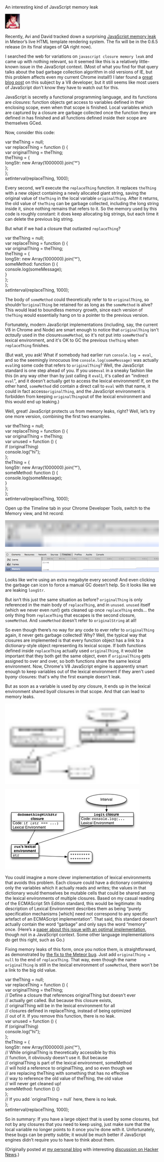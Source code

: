 An interesting kind of JavaScript memory leak

[<img width="48" height="48" src="../../_resources/cb0ce023ed78486b99936185b7bf599b.jpg"/>](https://blog.meteor.com/@glasser?source=post_page-----8b47d2e7f156----------------------)

Recently, Avi and David tracked down a surprising [JavaScript memory leak](https://github.com/meteor/meteor/issues/1157) in Meteor’s live HTML template rendering system. The fix will be in the 0.6.5 release (in its final stages of QA right now).

I searched the web for variations on `javascript closure memory leak` and came up with nothing relevant, so it seemed like this is a relatively little-known issue in the JavaScript context. (Most of what you find for that query talks about the bad garbage collection algorithm in old versions of IE, but this problem affects even my current Chrome install!) I later found a [great blog post](http://mrale.ph/blog/2012/09/23/grokking-v8-closures-for-fun.html) on this subject by a V8 developer, but it still seems like most users of JavaScript don't know they have to watch out for this.

JavaScript is secretly a functional programming language, and its functions are *closures*: function objects get access to variables defined in their enclosing scope, even when that scope is finished. Local variables which are captured by a closure are garbage collected once the function they are defined in has finished and all functions defined inside their scope are themselves GCed.

Now, consider this code:

<a id="26d2"></a>var theThing = null;  
var replaceThing = function () {  
  var originalThing = theThing;  
  theThing = {  
    longStr: new Array(1000000).join('*')  
  };  
};  
setInterval(replaceThing, 1000);

Every second, we’ll execute the `replaceThing` function. It replaces `theThing` with a new object containing a newly allocated giant string, saving the original value of `theThing` in the local variable `originalThing`. After it returns, the old value of `theThing` can be garbage collected, including the long string inside it, since nothing remains that refers to it. So the memory used by this code is roughly constant: it does keep allocating big strings, but each time it can delete the previous big string.

But what if we had a closure that outlasted `replaceThing`?

<a id="2c0a"></a>var theThing = null;  
var replaceThing = function () {  
  var originalThing = theThing;  
  theThing = {  
    longStr: new Array(1000000).join('*'),  
    someMethod: function () {  
      console.log(someMessage);  
    }  
  };  
};  
setInterval(replaceThing, 1000);

The body of `someMethod` could theoretically refer to to `originalThing`, so shouldn't`originalThing` be retained for as long as the `someMethod` is alive? This would lead to boundless memory growth, since each version of `theThing` would essentially hang on to a pointer to the previous version.

Fortunately, modern JavaScript implementations (including, say, the current V8 in Chrome and Node) are smart enough to notice that `originalThing` isn't *actaully* used in the closure`someMethod`, so it's not put into `someMethod`'s lexical environment, and it's OK to GC the previous `theThing` when `replaceThing` finishes.

(But wait, you ask! What if somebody had earlier run `console.log = eval`, and so the seemingly innocuous line `console.log(someMessage)` was actually `eval`ing some code that refers to `originalThing`? Well, the JavaScript standard is one step ahead of you. If you use`eval` in a sneaky fashion like this (in any way other than by just calling it `eval`), it's called an "indirect `eval`", and it doesn't actually get to access the lexical environment! If, on the other hand, `someMethod` did contain a direct call to `eval` with that name, it could in fact access`originalThing`, and the JavaScript environment is forbidden from keeping `originalThing`out of the lexical environment and this would end up leaking.)

Well, great! JavaScript protects us from memory leaks, right? Well, let’s try one more version, combining the first two examples.

<a id="75f4"></a>var theThing = null;  
var replaceThing = function () {  
  var originalThing = theThing;  
  var unused = function () {  
    if (originalThing)  
      console.log("hi");  
  };  
  theThing = {  
    longStr: new Array(1000000).join('*'),  
    someMethod: function () {  
      console.log(someMessage);  
    }  
  };  
};  
setInterval(replaceThing, 1000);

Open up the Timeline tab in your Chrome Developer Tools, switch to the Memory view, and hit record:

<img width="680" height="87" src="../../_resources/aeb40a6db25f40a68caf9f2f4348c87f.png"/>

![Image for post](../../_resources/80d054e8abe346d3a4a638e7596ccc3a.png)

Looks like we’re using an extra megabyte every second! And even clicking the garbage can icon to force a manual GC doesn’t help. So it looks like we are leaking `longStr`.

But isn’t this just the same situation as before? `originalThing` is only referenced in the main body of `replaceThing`, and in `unused`. `unused` itself (which we never even run!) gets cleaned up once `replaceThing` ends... the only thing from `replaceThing` that escapes is the second closure, `someMethod`. And `someMethod` doesn't refer to `originalString` at all!

So even though there’s no way for any code to ever refer to `originalThing` again, it never gets garbage collected! Why? Well, the typical way that closures are implemented is that every function object has a link to a dictionary-style object representing its lexical scope. If both functions defined inside `replaceThing` actually used `originalThing`, it would be important that they both get the same object, even if `originalThing` gets assigned to over and over, so both functions share the same lexical environment. Now, Chrome's V8 JavaScript engine is apparently smart enough to keep variables out of the lexical environment if they aren't used by*any* closures: that's why the first example doesn't leak.

But as soon as a variable is used by *any* closure, it ends up in the lexical environment shared by*all* closures in that scope. And that can lead to memory leaks.

<img width="440" height="263" src="../../_resources/a5c9294692364690ae71e56ffda50eb8.png"/>

![Image for post](../../_resources/373b9fb832e04edb9c51df3fd24bb760.png)

You could imagine a more clever implementation of lexical environments that avoids this problem. Each closure could have a dictionary containing only the variables which it actually reads and writes; the values in that dictionary would themselves be mutable cells that could be shared among the lexical environments of multiple closures. Based on my casual reading of the ECMAScript 5th Edition standard, this would be legitimate: its description of Lexical Environment describes them as being “purely specification mechanisms \[which\] need not correspond to any specific artefact of an ECMAScript implementation”. That said, this standard doesn’t actually contain the word “garbage” and only says the word “memory” once. (Here’s a [paper about this issue with an optimal implementation](http://flint.cs.yale.edu/flint/publications/escc.pdf), though not in a JavaScript context. Some other language implementations do get this right, such as Go.)

Fixing memory leaks of this form, once you notice them, is straightforward, as demonstrated by [the fix to the Meteor bug](https://github.com/meteor/meteor/commit/49e9813). Just add `originalThing = null` to the end of `replaceThing`. That way, even though the name `originalThing` is still in the lexical environment of `someMethod`, there won't be a link to the big old value.

<a id="ea2b"></a>var theThing = null;  
var replaceThing = function () {  
  var originalThing = theThing;  
  // Define a closure that references originalThing but doesn't ever  
  // actually get called. But because this closure exists,  
  // originalThing will be in the lexical environment for all  
  // closures defined in replaceThing, instead of being optimized  
  // out of it. If you remove this function, there is no leak.  
  var unused = function () {  
    if (originalThing)  
      console.log("hi");  
  };  
  theThing = {  
    longStr: new Array(1000000).join('*'),  
    // While originalThing is theoretically accessible by this  
    // function, it obviously doesn't use it. But because  
    // originalThing is part of the lexical environment, someMethod  
    // will hold a reference to originalThing, and so even though we  
    // are replacing theThing with something that has no effective  
    // way to reference the old value of theThing, the old value  
    // will never get cleaned up!  
    someMethod: function () {}  
  };  
  // If you add \`originalThing = null\` here, there is no leak.  
};  
setInterval(replaceThing, 1000);

So in summary: If you have a large object that is used by some closures, but not by any closures that you need to keep using, just make sure that the local variable no longer points to it once you’re done with it. Unfortunately, these bugs can be pretty subtle; it would be much better if JavaScript engines didn’t require you to have to think about them.

(Originally posted at [my personal blog](http://point.davidglasser.net/2013/06/27/surprising-javascript-memory-leak.html) with interesting [discussion on Hacker News](https://news.ycombinator.com/item?id=5959020).)